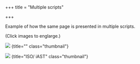 +++
title = "Multiple scripts"

+++

Example of how the same page is presented in multiple scripts.

(Click images to englarge.)


![](../images/ags_1a)
{title="" class="thumbnail"}

![](../images/ags_1b)
{title="ISO/ iAST" class="thumbnail"}
